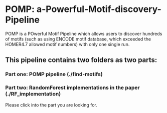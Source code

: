 # POMP: a-Powerful-Motif-discovery-Pipeline

POMP is a POwerful Motif Pipeline which allows users to discover hundreds of motifs (such as using ENCODE motif database, which exceeded the HOMER4.7 allowed motif numbers) with only one single run.

## This pipeline contains two folders as two parts: 

### Part one: POMP pipeline (./find-motifs)

### Part two: RandomForest implementations in the paper  (./RF_implementation)


Please click into the part you are looking for.
